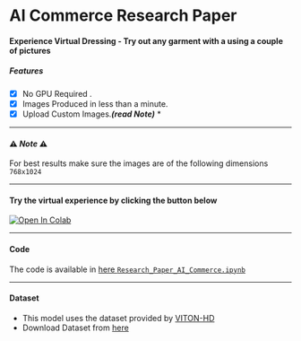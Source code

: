 # AI Commerce Research Paper
#### Experience Virtual Dressing - Try out any garment with a using a couple of pictures

##### Features 
- [x] No GPU Required .
- [x] Images Produced in less than a minute.
- [x] Upload Custom Images.***(read Note)*** *
---
#### ⚠️ ***Note***   ⚠️
For best results make sure the images are of the following dimensions `768x1024`

--- 

#### Try the virtual experience by clicking the button below
<a target="_blank" href="https://colab.research.google.com/github/https://colab.research.google.com/drive/1MARJ-LRCaPuH_5Zs6eLMBqzE9X7xMzjC?usp=sharing">
  <img src="https://colab.research.google.com/assets/colab-badge.svg" alt="Open In Colab"/>
</a>

---

#### Code
The code is available in [here  `Research_Paper_AI_Commerce.ipynb`](https://github.com/bhardwajrizul/Research_Paper_AI_Commerce/blob/main/Research_Paper_AI_Commerce.ipynb)

---

#### Dataset
- This model uses the dataset provided by  [VITON-HD](https://paperswithcode.com/dataset/viton-hd)
- Download Dataset from [here](https://www.dropbox.com/s/10bfat0kg4si1bu/zalando-hd-resized.zip?e=1&dl=0)